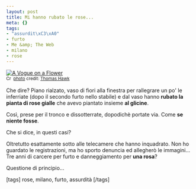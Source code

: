 ```yaml
--- 
layout: post
title: Mi hanno rubato le rose...
meta: {}
tags: 
- "assurdit\xC3\xA0"
- furto
- Me &amp; The Web
- milano
- rose
---
```

<a href="http://www.flickr.com/photos/51035555243@N01/11708783/" title="A Vogue on a Flower" target="_blank"><img src="http://farm1.static.flickr.com/9/11708783_a790f19bb1.jpg" alt="A Vogue on a Flower" border="0" /></a>  
<small><a href="http://creativecommons.org/licenses/by-nc/2.0/" title="Attribution-NonCommercial License" target="_blank"><img src="http://www.lastknight.com/wp-content/plugins/photo-dropper/images/cc.png" alt="Creative Commons License" border="0" width="16" height="16" align="absmiddle" /></a> <a href="http://www.photodropper.com/photos/" target="_blank">photo</a> credit: <a href="http://www.flickr.com/photos/51035555243@N01/11708783/" title="Thomas Hawk" target="_blank">Thomas Hawk</a></small>  
  
Che dire? Piano rialzato, vaso di fiori alla finestra per rallegrare un po' le inferriate (dopo il secondo furto nello stabile) e dal vaso hanno **rubato la pianta di rose gialle** che avevo piantato insieme **al glicine**.  
  
Così, prese per il tronco e dissotterrate, dopodichè portate via. Come **se niente fosse**.  
  
Che si dice, in questi casi?  
  
Oltretutto esattamente sotto alle telecamere che hanno inquadrato. Non ho guardato le registrazioni, ma ho sporto denuncia ed allegherò le immagini... Tre anni di carcere per furto e danneggiamento per **una rosa**?  
  
Questione di principio...   
  
[tags]  rose, milano, furto, assurdità  [/tags] 
